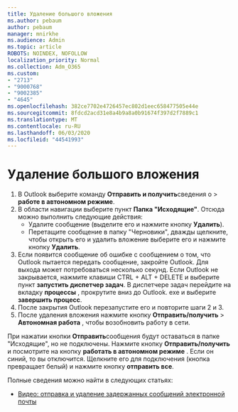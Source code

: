 ```yaml
---
title: Удаление большого вложения
ms.author: pebaum
author: pebaum
manager: mnirkhe
ms.audience: Admin
ms.topic: article
ROBOTS: NOINDEX, NOFOLLOW
localization_priority: Normal
ms.collection: Adm_O365
ms.custom:
- "2713"
- "9000768"
- "9002385"
- "4645"
ms.openlocfilehash: 382ce7702e4726457ec802d1eec658477505e44e
ms.sourcegitcommit: 8fdcd2acd31e8a4b9a8a0b91674f397d2f7889c1
ms.translationtype: MT
ms.contentlocale: ru-RU
ms.lasthandoff: 06/03/2020
ms.locfileid: "44541993"
---
```

# <a name="remove-the-large-attachment"></a>Удаление большого вложения

1. В Outlook выберите команду **Отправить и получить**сведения о  >  **работе в автономном режиме**. 
2. В области навигации выберите пункт **Папка "Исходящие"**. Отсюда можно выполнить следующие действия: 
    - Удалите сообщение (выделите его и нажмите кнопку **Удалить**).
    - Перетащите сообщение в папку "Черновики", дважды щелкните, чтобы открыть его и удалить вложение выберите его и нажмите кнопку **Удалить**.
3. Если появится сообщение об ошибке с сообщением о том, что Outlook пытается передать сообщение, закройте Outlook. Для выхода может потребоваться несколько секунд. Если Outlook не закрывается, нажмите клавиши CTRL + ALT + DELETE и выберите пункт **запустить диспетчер задач**. В диспетчере задач перейдите на вкладку **процессы** , прокрутите вниз до Outlook. exe и выберите **завершить процесс**.
4. После закрытия Outlook перезапустите его и повторите шаги 2 и 3. 
5. После удаления вложения нажмите кнопку **Отправить/получить**  >  **Автономная работа** , чтобы возобновить работу в сети. 

При нажатии кнопки **Отправить**сообщения будут оставаться в папке "Исходящие", но не подключены. Нажмите кнопку **Отправить/получить** и посмотрите на кнопку **работать в автономном режиме** . Если он синий, то вы отключится. Щелкните его для подключения (кнопка превращает белый) и нажмите кнопку **отправить все**.
 
 Полные сведения можно найти в следующих статьях:
- [Видео: отправка и удаление задержанных сообщений электронной почты](https://support.office.com/article/Video-Send-or-delete-an-email-stuck-in-your-outbox-26d5d34a-4e5f-444a-a9e8-44db04a94dec) 
